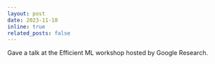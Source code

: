 ```yaml
---
layout: post
date: 2023-11-10
inline: true
related_posts: false
---
```


Gave a talk at the Efficient ML workshop hosted by Google Research.